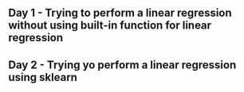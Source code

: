 ## Day 1 - Trying to perform a linear regression without using built-in function for linear regression

## Day 2 - Trying yo perform a linear regression using sklearn
